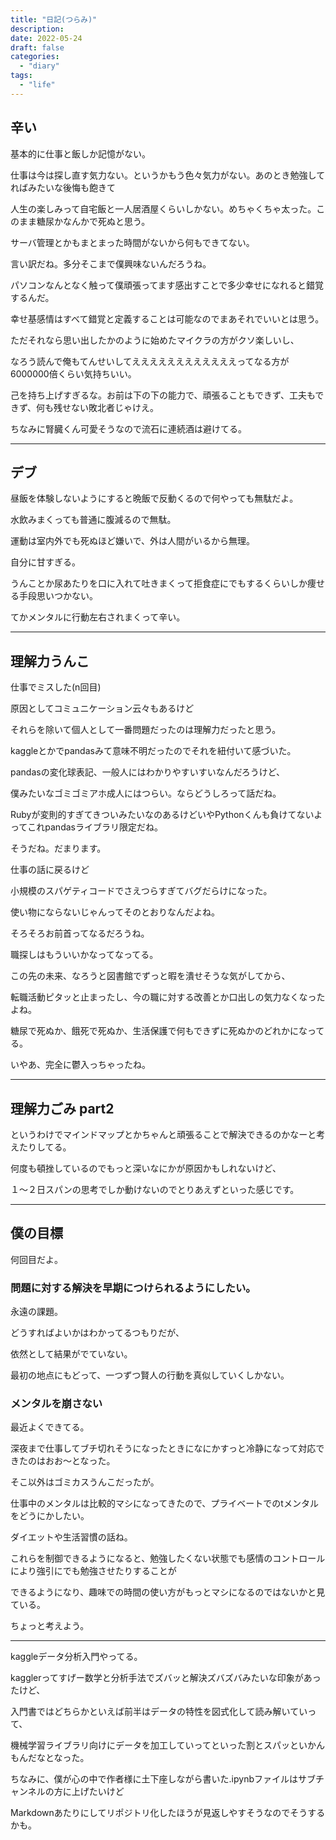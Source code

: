 ```yaml
---
title: "日記(つらみ)"
description:
date: 2022-05-24
draft: false
categories:
  - "diary"
tags:
  - "life"
---
```


## 辛い

基本的に仕事と飯しか記憶がない。

仕事は今は探し直す気力ない。というかもう色々気力がない。あのとき勉強してればみたいな後悔も飽きて

人生の楽しみって自宅飯と一人居酒屋くらいしかない。めちゃくちゃ太った。このまま糖尿かなんかで死ぬと思う。

サーバ管理とかもまとまった時間がないから何もできてない。

言い訳だね。多分そこまで僕興味ないんだろうね。

パソコンなんとなく触って僕頑張ってます感出すことで多少幸せになれると錯覚するんだ。

幸せ基感情はすべて錯覚と定義することは可能なのでまあそれでいいとは思う。

ただそれなら思い出したかのように始めたマイクラの方がクソ楽しいし、

なろう読んで俺もてんせいしてええええええええええええってなる方が6000000倍くらい気持ちいい。

己を持ち上げすぎるな。お前は下の下の能力で、頑張ることもできず、工夫もできず、何も残せない敗北者じゃけえ。

ちなみに腎臓くん可愛そうなので流石に連続酒は避けてる。

---

## デブ

昼飯を体験しないようにすると晩飯で反動くるので何やっても無駄だよ。

水飲みまくっても普通に腹減るので無駄。

運動は室内外でも死ぬほど嫌いで、外は人間がいるから無理。

自分に甘すぎる。

うんことか尿あたりを口に入れて吐きまくって拒食症にでもするくらいしか痩せる手段思いつかない。

てかメンタルに行動左右されまくって辛い。

---

## 理解力うんこ

仕事でミスした(n回目)

原因としてコミュニケーション云々もあるけど

それらを除いて個人として一番問題だったのは理解力だったと思う。

kaggleとかでpandasみて意味不明だったのでそれを紐付いて感づいた。

pandasの変化球表記、一般人にはわかりやすいすいなんだろうけど、

僕みたいなゴミゴミアホ成人にはつらい。ならどうしろって話だね。

Rubyが変則的すぎてきついみたいなのあるけどいやPythonくんも負けてないよってこれpandasライブラリ限定だね。

そうだね。だまります。

仕事の話に戻るけど

小規模のスパゲティコードでさえつらすぎてバグだらけになった。

使い物にならないじゃんってそのとおりなんだよね。

そろそろお前首ってなるだろうね。

職探しはもういいかなってなってる。

この先の未来、なろうと図書館でずっと暇を潰せそうな気がしてから、

転職活動ピタッと止まったし、今の職に対する改善とか口出しの気力なくなったよね。

糖尿で死ぬか、餓死で死ぬか、生活保護で何もできずに死ぬかのどれかになってる。

いやあ、完全に鬱入っちゃったね。

---

## 理解力ごみ part2

というわけでマインドマップとかちゃんと頑張ることで解決できるのかなーと考えたりしてる。

何度も頓挫しているのでもっと深いなにかが原因かもしれないけど、

１〜２日スパンの思考でしか動けないのでとりあえずといった感じです。

---

## 僕の目標

何回目だよ。

### 問題に対する解決を早期につけられるようにしたい。

永遠の課題。

どうすればよいかはわかってるつもりだが、

依然として結果がでていない。

最初の地点にもどって、一つずつ賢人の行動を真似していくしかない。


### メンタルを崩さない

最近よくできてる。

深夜まで仕事してブチ切れそうになったときになにかすっと冷静になって対応できたのはおお〜となった。

そこ以外はゴミカスうんこだったが。

仕事中のメンタルは比較的マシになってきたので、プライベートでのtメンタルをどうにかしたい。

ダイエットや生活習慣の話ね。

これらを制御できるようになると、勉強したくない状態でも感情のコントロールにより強引にでも勉強させたりすることが

できるようになり、趣味での時間の使い方がもっとマシになるのではないかと見ている。

ちょっと考えよう。

---

kaggleデータ分析入門やってる。

kagglerってすげー数学と分析手法でズバッと解決ズバズバみたいな印象があったけど、

入門書ではどちらかといえば前半はデータの特性を図式化して読み解いていって、

機械学習ライブラリ向けにデータを加工していってといった割とスパッといかんもんだなとなった。

ちなみに、僕が心の中で作者様に土下座しながら書いた.ipynbファイルはサブチャンネルの方に上げたいけど

Markdownあたりにしてリポジトリ化したほうが見返しやすそうなのでそうするかも。
